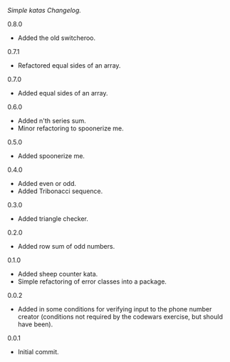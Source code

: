 *Simple katas Changelog.*

0.8.0
- Added the old switcheroo.

0.7.1
- Refactored equal sides of an array.

0.7.0
- Added equal sides of an array.

0.6.0
- Added n'th series sum.
- Minor refactoring to spoonerize me.

0.5.0
- Added spoonerize me.

0.4.0
- Added even or odd.
- Added Tribonacci sequence.

0.3.0
- Added triangle checker.

0.2.0
- Added row sum of odd numbers.

0.1.0
- Added sheep counter kata.
- Simple refactoring of error classes into a package.

0.0.2
- Added in some conditions for verifying input to the phone number creator
(conditions not required by the codewars exercise, but should have been).

0.0.1
- Initial commit.
